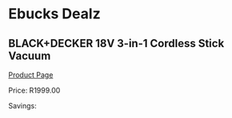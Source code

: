 
# Ebucks Dealz
## BLACK+DECKER 18V 3-in-1 Cordless Stick Vacuum
[Product Page](https://www.ebucks.com/web/shop/productSelected.do?prodId=1069196816&catId=998409624)

Price: R1999.00

Savings: 


	